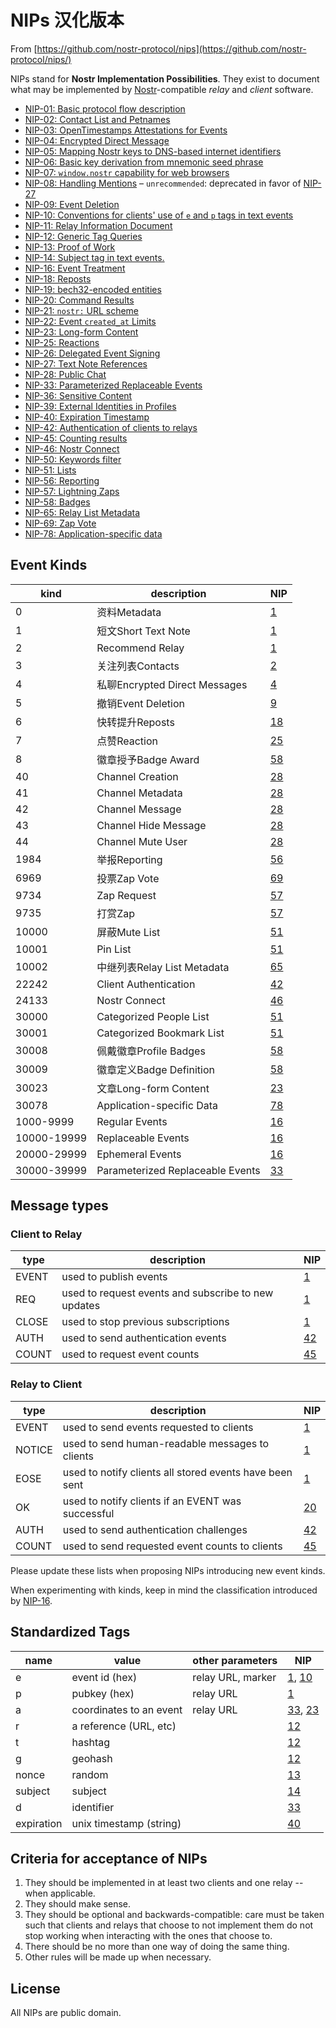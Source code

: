 # NIPs 汉化版本

From [https://github.com/nostr-protocol/nips](https://github.com/nostr-protocol/nips/)

NIPs stand for **Nostr Implementation Possibilities**. They exist to document what may be implemented by [Nostr](https://github.com/fiatjaf/nostr)-compatible _relay_ and _client_ software.

- [NIP-01: Basic protocol flow description](nip01.md)
- [NIP-02: Contact List and Petnames](nip02.md)
- [NIP-03: OpenTimestamps Attestations for Events](nip03.md)
- [NIP-04: Encrypted Direct Message](nip04.md)
- [NIP-05: Mapping Nostr keys to DNS-based internet identifiers](nip05.md)
- [NIP-06: Basic key derivation from mnemonic seed phrase](nip06.md)
- [NIP-07: `window.nostr` capability for web browsers](nip07.md)
- [NIP-08: Handling Mentions](nip08.md) – `unrecommended`: deprecated in favor of [NIP-27](nip27.md)
- [NIP-09: Event Deletion](nip09.md)
- [NIP-10: Conventions for clients' use of `e` and `p` tags in text events](nip10.md)
- [NIP-11: Relay Information Document](nip11.md)
- [NIP-12: Generic Tag Queries](nip12.md)
- [NIP-13: Proof of Work](nip13.md)
- [NIP-14: Subject tag in text events.](14.md)
- [NIP-16: Event Treatment](nip16.md)
- [NIP-18: Reposts](nip18.md)
- [NIP-19: bech32-encoded entities](nip19.md)
- [NIP-20: Command Results](nip20.md)
- [NIP-21: `nostr:` URL scheme](nip21.md)
- [NIP-22: Event `created_at` Limits](nip22.md)
- [NIP-23: Long-form Content](nip23.md)
- [NIP-25: Reactions](nip25.md)
- [NIP-26: Delegated Event Signing](nip26.md)
- [NIP-27: Text Note References](nip27.md)
- [NIP-28: Public Chat](nip28.md)
- [NIP-33: Parameterized Replaceable Events](nip33.md)
- [NIP-36: Sensitive Content](nip36.md)
- [NIP-39: External Identities in Profiles](nip39.md)
- [NIP-40: Expiration Timestamp](nip40.md)
- [NIP-42: Authentication of clients to relays](nip42.md)
- [NIP-45: Counting results](nip45.md)
- [NIP-46: Nostr Connect](nip46.md)
- [NIP-50: Keywords filter](nip50.md)
- [NIP-51: Lists](nip51.md)
- [NIP-56: Reporting](nip56.md)
- [NIP-57: Lightning Zaps](nip57.md)
- [NIP-58: Badges](nip58.md)
- [NIP-65: Relay List Metadata](nip65.md)
- [NIP-69: Zap Vote](nip69.md)
- [NIP-78: Application-specific data](nip78.md)

## Event Kinds

| kind          | description                      | NIP         |
| ------------- | -------------------------------- | ----------- |
| 0             | 资料Metadata                     | [1](nip01.md)  |
| 1             | 短文Short Text Note              | [1](nip01.md)  |
| 2             | Recommend Relay                  | [1](nip01.md)  |
| 3             | 关注列表Contacts                 | [2](nip02.md)  |
| 4             | 私聊Encrypted Direct Messages    | [4](nip04.md)  |
| 5             | 撤销Event Deletion               | [9](nip09.md)  |
| 6             | 快转提升Reposts                  | [18](nip18.md) |
| 7             | 点赞Reaction                     | [25](nip25.md) |
| 8             | 徽章授予Badge Award              | [58](nip58.md) |
| 40            | Channel Creation                 | [28](nip28.md) |
| 41            | Channel Metadata                 | [28](nip28.md) |
| 42            | Channel Message                  | [28](nip28.md) |
| 43            | Channel Hide Message             | [28](nip28.md) |
| 44            | Channel Mute User                | [28](nip28.md) |
| 1984          | 举报Reporting                    | [56](nip56.md) |
| 6969          | 投票Zap Vote                     | [69](nip69.md) |
| 9734          | Zap Request                      | [57](nip57.md) |
| 9735          | 打赏Zap                          | [57](nip57.md) |
| 10000         | 屏蔽Mute List                    | [51](nip51.md) |
| 10001         | Pin List                         | [51](nip51.md) |
| 10002         | 中继列表Relay List Metadata      | [65](nip65.md) |
| 22242         | Client Authentication            | [42](nip42.md) |
| 24133         | Nostr Connect                    | [46](nip46.md) |
| 30000         | Categorized People List          | [51](nip51.md) |
| 30001         | Categorized Bookmark List        | [51](nip51.md) |
| 30008         | 佩戴徽章Profile Badges           | [58](nip58.md) |
| 30009         | 徽章定义Badge Definition         | [58](nip58.md) |
| 30023         | 文章Long-form Content            | [23](nip23.md) |
| 30078         | Application-specific Data        | [78](nip78.md) |
| 1000-9999     | Regular Events                   | [16](nip16.md) |
| 10000-19999   | Replaceable Events               | [16](nip16.md) |
| 20000-29999   | Ephemeral Events                 | [16](nip16.md) |
| 30000-39999   | Parameterized Replaceable Events | [33](nip33.md) |

## Message types

### Client to Relay
| type  | description                                         | NIP         |
|-------|-----------------------------------------------------|-------------|
| EVENT | used to publish events                              | [1](nip01.md)  |
| REQ   | used to request events and subscribe to new updates | [1](nip01.md)  |
| CLOSE | used to stop previous subscriptions                 | [1](nip01.md)  |
| AUTH  | used to send authentication events                  | [42](nip42.md) |
| COUNT | used to request event counts                        | [45](nip45.md) |

### Relay to Client
| type   | description                                             | NIP         |
|--------|---------------------------------------------------------|-------------|
| EVENT  | used to send events requested to clients                | [1](nip01.md)  |
| NOTICE | used to send human-readable messages to clients         | [1](nip01.md)  |
| EOSE   | used to notify clients all stored events have been sent | [1](nip01.md) |
| OK     | used to notify clients if an EVENT was successful       | [20](nip20.md) |
| AUTH   | used to send authentication challenges                  | [42](nip42.md) |
| COUNT  | used to send requested event counts to clients          | [45](nip45.md)  |

Please update these lists when proposing NIPs introducing new event kinds.

When experimenting with kinds, keep in mind the classification introduced by [NIP-16](nip16.md).

## Standardized Tags

| name       | value                   | other parameters  | NIP                      |
| ---------- | ----------------------- | ----------------- | ------------------------ |
| e          | event id (hex)          | relay URL, marker | [1](nip01.md), [10](nip10.md)  |
| p          | pubkey (hex)            | relay URL         | [1](nip01.md)               |
| a          | coordinates to an event | relay URL         | [33](nip33.md), [23](nip23.md) |
| r          | a reference (URL, etc)  |                   | [12](nip12.md)              |
| t          | hashtag                 |                   | [12](nip12.md)              |
| g          | geohash                 |                   | [12](nip12.md)              |
| nonce      | random                  |                   | [13](nip13.md)              |
| subject    | subject                 |                   | [14](nip14.md)              |
| d          | identifier              |                   | [33](nip33.md)              |
| expiration | unix timestamp (string) |                   | [40](nip40.md)              |

## Criteria for acceptance of NIPs

1. They should be implemented in at least two clients and one relay -- when applicable.
2. They should make sense.
3. They should be optional and backwards-compatible: care must be taken such that clients and relays that choose to not implement them do not stop working when interacting with the ones that choose to.
4. There should be no more than one way of doing the same thing.
5. Other rules will be made up when necessary.

## License

All NIPs are public domain.
